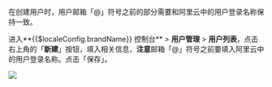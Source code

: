 <IntegrationDetailCard :title="`在 ${$localeConfig.brandName} 配置用户`">

在创建用户时，用户邮箱「@」符号之前的部分需要和阿里云中的用户登录名称保持一致。

进入**{{$localeConfig.brandName}} 控制台** &gt; **用户管理** > **用户列表**，点击右上角的「**新建**」按钮，填入相关信息，**注意**邮箱「@」符号之前要填入阿里云中的用户登录名称。点击「保存」。

![](~@imagesZhCn/integration/ali-cloud/3-1.png)

</IntegrationDetailCard>
